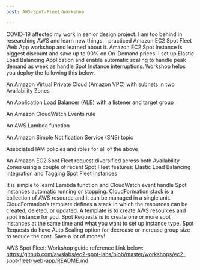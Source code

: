 ```yaml
---
post: AWS-Spot-Fleet-Workshop

---
```


COVID-19 affected my work in senior design project. I am too behind in researching AWS and learn new things. I practiced Amazon EC2 Spot Fleet Web App workshop and learned about it. Amazon EC2 Spot Instance is biggest discount and save up to 90% on On-Demand prices. I set up Elastic Load Balancing Application and enable automatic scaling to handle peak demand as week as handle Spot Instance interruptions. Workshop helps you deploy the following this below.

An Amazon Virtual Private Cloud (Amazon VPC) with subnets in two Availability Zones

An Application Load Balancer (ALB) with a listener and target group

An Amazon CloudWatch Events rule

An AWS Lambda function

An Amazon Simple Notification Service (SNS) topic

Associated IAM policies and roles for all of the above

An Amazon EC2 Spot Fleet request diversified across both Availability Zones using a couple of recent Spot Fleet features: Elastic Load Balancing integration and Tagging Spot Fleet Instances

It is simple to learn! Lambda function and CloudWatch event handle Spot instances automatic running or stopping. CloudFormation stack is a collection of AWS resource and it can be managed in a single unit. CloudFormation’s template defines a stack in which the resources can be created, deleted, or updated. A template is to create AWS resources and spot instance for you. Spot Requests is to create one or more spot instances at the same time and what you want to set up instance type. Spot Requests do have Auto Scaling option for decrease or increase group size to reduce the cost. Save a lot of money!

AWS Spot Fleet: Workshop guide reference Link below:
<a href="https://github.com/awslabs/ec2-spot-labs/blob/master/workshops/ec2-spot-fleet-web-app/README.md">https://github.com/awslabs/ec2-spot-labs/blob/master/workshops/ec2-spot-fleet-web-app/README.md</a>
